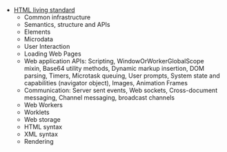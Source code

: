 - [HTML living standard](https://html.spec.whatwg.org/multipage/)
    - Common infrastructure
    - Semantics, structure and APIs
    - Elements
    - Microdata
    - User Interaction
    - Loading Web Pages
    - Web application APIs: Scripting, WindowOrWorkerGlobalScope mixin, Base64 utility methods, Dynamic markup insertion, DOM parsing, Timers, Microtask queuing, User prompts, System state and capabilities (navigator object), Images, Animation Frames
    - Communication: Server sent events, Web sockets, Cross-document messaging, Channel messaging, broadcast channels
    - Web Workers
    - Worklets
    - Web storage
    - HTML syntax
    - XML syntax
    - Rendering